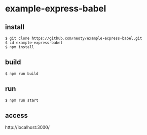 # example-express-babel

## install
```shell clone sample
$ git clone https://github.com/neoty/example-express-babel.git
$ cd example-express-babel
$ npm install
```

## build
```shell
$ npm run build
```

## run
```shell
$ npm run start
```

## access
http://localhost:3000/ 
